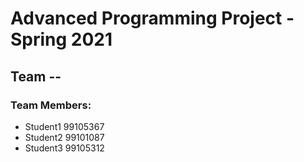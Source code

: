 # Advanced Programming Project - Spring 2021
## Team --

### Team Members:
- Student1 99105367
- Student2 99101087
- Student3 99105312
